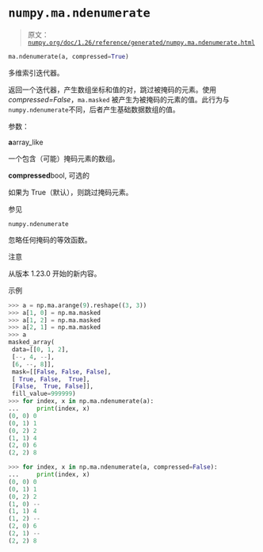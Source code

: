# `numpy.ma.ndenumerate`

> 原文：[`numpy.org/doc/1.26/reference/generated/numpy.ma.ndenumerate.html`](https://numpy.org/doc/1.26/reference/generated/numpy.ma.ndenumerate.html)

```py
ma.ndenumerate(a, compressed=True)
```

多维索引迭代器。

返回一个迭代器，产生数组坐标和值的对，跳过被掩码的元素。使用 *compressed=False*，`ma.masked` 被产生为被掩码的元素的值。此行为与`numpy.ndenumerate`不同，后者产生基础数据数组的值。

参数：

**a**array_like

一个包含（可能）掩码元素的数组。

**compressed**bool, 可选的

如果为 True（默认），则跳过掩码元素。

参见

`numpy.ndenumerate`

忽略任何掩码的等效函数。

注意

从版本 1.23.0 开始的新内容。

示例

```py
>>> a = np.ma.arange(9).reshape((3, 3))
>>> a[1, 0] = np.ma.masked
>>> a[1, 2] = np.ma.masked
>>> a[2, 1] = np.ma.masked
>>> a
masked_array(
 data=[[0, 1, 2],
 [--, 4, --],
 [6, --, 8]],
 mask=[[False, False, False],
 [ True, False,  True],
 [False,  True, False]],
 fill_value=999999)
>>> for index, x in np.ma.ndenumerate(a):
...     print(index, x)
(0, 0) 0
(0, 1) 1
(0, 2) 2
(1, 1) 4
(2, 0) 6
(2, 2) 8 
```

```py
>>> for index, x in np.ma.ndenumerate(a, compressed=False):
...     print(index, x)
(0, 0) 0
(0, 1) 1
(0, 2) 2
(1, 0) --
(1, 1) 4
(1, 2) --
(2, 0) 6
(2, 1) --
(2, 2) 8 
```
